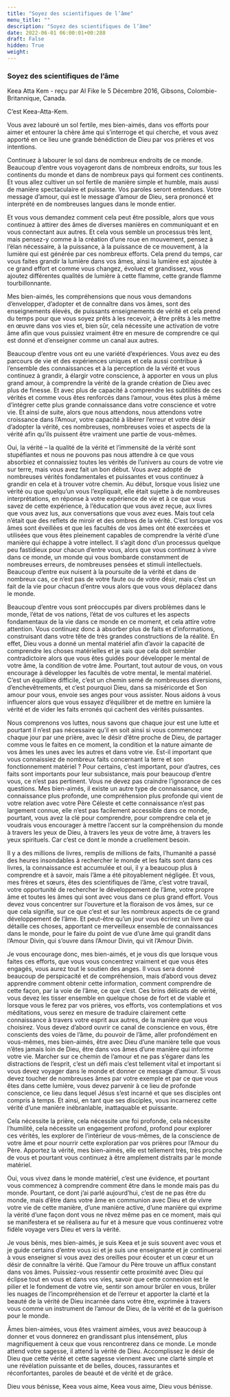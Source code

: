 ```yaml
---
title: "Soyez des scientifiques de l’âme"
menu_title: ""
description: "Soyez des scientifiques de l’âme"
date: 2022-06-01 06:00:01+00:288
draft: False
hidden: True
weight:
---
```

### Soyez des scientifiques de l’âme

Keea Atta Kem - reçu par Al Fike le 5 Décembre 2016, Gibsons, Colombie-Britannique, Canada.

C’est Keea-Atta-Kem.

Vous avez labouré un sol fertile, mes bien-aimés, dans vos efforts pour aimer et entourer la chère âme qui s’interroge et qui cherche, et vous avez apporté en ce lieu une grande bénédiction de Dieu par vos prières et vos intentions.

Continuez à labourer le sol dans de nombreux endroits de ce monde. Beaucoup d’entre vous voyageront dans de nombreux endroits, sur tous les continents du monde et dans de nombreux pays qui forment ces continents. Et vous allez cultiver un sol fertile de manière simple et humble, mais aussi de manière spectaculaire et puissante. Vos paroles seront entendues. Votre message d’amour, qui est le message d’amour de Dieu, sera prononcé et interprété en de nombreuses langues dans le monde entier.

Et vous vous demandez comment cela peut être possible, alors que vous continuez à attirer des âmes de diverses manières en communiquant et en vous connectant aux autres. Et cela vous semble un processus très lent, mais pensez-y comme à la création d’une roue en mouvement, pensez à l’élan nécessaire, à la puissance, à la puissance de ce mouvement, à la lumière qui est générée par ces nombreux efforts. Cela prend du temps, car vous faites grandir la lumière dans vos âmes, ainsi la lumière est ajoutée à ce grand effort et comme vous changez, évoluez et grandissez, vous ajoutez différentes qualités de lumière à cette flamme, cette grande flamme tourbillonnante.

Mes bien-aimés, les compréhensions que nous vous demandons d’envelopper, d’adopter et de connaître dans vos âmes, sont des enseignements élevés, de puissants enseignements de vérité et cela prend du temps pour que vous soyez prêts à les recevoir, à être prêts à les mettre en œuvre dans vos vies et, bien sûr, cela nécessite une activation de votre âme afin que vous puissiez vraiment être en mesure de comprendre ce qui est donné et d’enseigner comme un canal aux autres.

Beaucoup d’entre vous ont eu une variété d’expériences. Vous avez eu des parcours de vie et des expériences uniques et cela aussi contribue à l’ensemble des connaissances et à la perception de la vérité et vous continuez à grandir, à élargir votre conscience, à apporter en vous un plus grand amour, à comprendre la vérité de la grande création de Dieu avec plus de finesse. Et avec plus de capacité à comprendre les subtilités de ces vérités et comme vous êtes renforcés dans l’amour, vous êtes plus à même d’intégrer cette plus grande connaissance dans votre conscience et votre vie. Et ainsi de suite, alors que nous attendons, nous attendons votre croissance dans l’Amour, votre capacité à libérer l’erreur et votre désir d’adopter la vérité, ces nombreuses, nombreuses voies et aspects de la vérité afin qu’ils puissent être vraiment une partie de vous-mêmes.

Oui, la vérité – la qualité de la vérité et l’immensité de la vérité sont stupéfiantes et nous ne pouvons pas nous attendre à ce que vous absorbiez et connaissiez toutes les vérités de l’univers au cours de votre vie sur terre, mais vous avez fait un bon début. Vous avez adopté de nombreuses vérités fondamentales et puissantes et vous continuez à grandir en cela et à trouver votre chemin. Au début, lorsque vous lisiez une vérité ou que quelqu’un vous l’expliquait, elle était sujette à de nombreuses interprétations, en réponse à votre expérience de vie et à ce que vous savez de cette expérience, à l’éducation que vous avez reçue, aux livres que vous avez lus, aux conversations que vous avez eues. Mais tout cela n’était que des reflets de miroir et des ombres de la vérité. C’est lorsque vos âmes sont éveillées et que les facultés de vos âmes ont été exercées et utilisées que vous êtes pleinement capables de comprendre la vérité d’une manière qui échappe à votre intellect. Il s’agit donc d’un processus quelque peu fastidieux pour chacun d’entre vous, alors que vous continuez à vivre dans ce monde, un monde qui vous bombarde constamment de nombreuses erreurs, de nombreuses pensées et stimuli intellectuels. Beaucoup d’entre eux nuisent à la poursuite de la vérité et dans de nombreux cas, ce n’est pas de votre faute ou de votre désir, mais c’est un fait de la vie pour chacun d’entre vous alors que vous vous déplacez dans le monde.

Beaucoup d’entre vous sont préoccupés par divers problèmes dans le monde, l’état de vos nations, l’état de vos cultures et les aspects fondamentaux de la vie dans ce monde en ce moment, et cela attire votre attention. Vous continuez donc à absorber plus de faits et d’informations, construisant dans votre tête de très grandes constructions de la réalité. En effet, Dieu vous a donné un mental matériel afin d’avoir la capacité de comprendre les choses matérielles et je sais que cela doit sembler contradictoire alors que vous êtes guidés pour développer le mental de votre âme, la condition de votre âme. Pourtant, tout autour de vous, on vous encourage à développer les facultés de votre mental, le mental matériel. C’est un équilibre difficile, c’est un chemin semé de nombreuses diversions, d’enchevêtrements, et c’est pourquoi Dieu, dans sa miséricorde et Son amour pour vous, envoie ses anges pour vous assister. Nous aidons à vous influencer alors que vous essayez d’équilibrer et de mettre en lumière la vérité et de vider les faits erronés qui cachent des vérités puissantes.

Nous comprenons vos luttes, nous savons que chaque jour est une lutte et pourtant il n’est pas nécessaire qu’il en soit ainsi si vous commencez chaque jour par une prière, avec le désir d’être proche de Dieu, de partager comme vous le faites en ce moment, la condition et la nature aimante de vos âmes les unes avec les autres et dans votre vie. Est-il important que vous connaissiez de nombreux faits concernant la terre et son fonctionnement matériel ? Pour certains, c’est important, pour d’autres, ces faits sont importants pour leur subsistance, mais pour beaucoup d’entre vous, ce n’est pas pertinent. Vous ne devez pas craindre l’ignorance de ces questions. Mes bien-aimés, il existe un autre type de connaissance, une connaissance plus profonde, une compréhension plus profonde qui vient de votre relation avec votre Père Céleste et cette connaissance n’est pas largement connue, elle n’est pas facilement accessible dans ce monde, pourtant, vous avez la clé pour comprendre, pour comprendre cela et je voudrais vous encourager à mettre l’accent sur la compréhension du monde à travers les yeux de Dieu, à travers les yeux de votre âme, à travers les yeux spirituels. Car c’est ce dont le monde a cruellement besoin.

Il y a des millions de livres, remplis de millions de faits, l’humanité a passé des heures insondables à rechercher le monde et les faits sont dans ces livres, la connaissance est accumulée et oui, il y a beaucoup plus à comprendre et à savoir, mais l’âme a été pitoyablement négligée. Et vous, mes frères et sœurs, êtes des scientifiques de l’âme, c’est votre travail, votre opportunité de rechercher le développement de l’âme, votre propre âme et toutes les âmes qui sont avec vous dans ce plus grand effort. Vous devez vous concentrer sur l’ouverture et la floraison de vos âmes, sur ce que cela signifie, sur ce que c’est et sur les nombreux aspects de ce grand développement de l’âme. Et peut-être qu’un jour vous écrirez un livre qui détaille ces choses, apportant ce merveilleux ensemble de connaissances dans le monde, pour le faire du point de vue d’une âme qui grandit dans l’Amour Divin, qui s’ouvre dans l’Amour Divin, qui vit l’Amour Divin.

Je vous encourage donc, mes bien-aimés, et je vous dis que lorsque vous faites ces efforts, que vous vous concentrez vraiment et que vous êtes engagés, vous aurez tout le soutien des anges. Il vous sera donné beaucoup de perspicacité et de compréhension, mais d’abord vous devez apprendre comment obtenir cette information, comment comprendre de cette façon, par la voie de l’âme, ce que c’est. Ces brins délicats de vérité, vous devez les tisser ensemble en quelque chose de fort et de viable et lorsque vous le ferez par vos prières, vos efforts, vos contemplations et vos méditations, vous serez en mesure de traduire clairement cette connaissance à travers votre esprit aux autres, de la manière que vous choisirez. Vous devez d’abord ouvrir ce canal de conscience en vous, être conscients des voies de l’âme, du pouvoir de l’âme, aller profondément en vous-mêmes, mes bien-aimés, être avec Dieu d’une manière telle que vous n’êtes jamais loin de Dieu, être dans vos âmes d’une manière qui informe votre vie. Marcher sur ce chemin de l’amour et ne pas s’égarer dans les distractions de l’esprit, c’est un défi mais c’est tellement vital et important si vous devez voyager dans le monde et donner ce message d’amour. Si vous devez toucher de nombreuses âmes par votre exemple et par ce que vous êtes dans cette lumière, vous devez parvenir à ce lieu de profonde conscience, ce lieu dans lequel Jésus s’est incarné et que ses disciples ont compris à temps. Et ainsi, en tant que ses disciples, vous incarnerez cette vérité d’une manière inébranlable, inattaquable et puissante.

Cela nécessite la prière, cela nécessite une foi profonde, cela nécessite l’humilité, cela nécessite un engagement profond, profond pour explorer ces vérités, les explorer de l’intérieur de vous-mêmes, de la conscience de votre âme et pour nourrir cette exploration par vos prières pour l’Amour du Père. Apportez la vérité, mes bien-aimés, elle est tellement très, très proche de vous et pourtant vous continuez à être amplement distraits par le monde matériel.

Oui, vous vivez dans le monde matériel, c’est une évidence, et pourtant vous commencez à comprendre comment être dans le monde mais pas du monde. Pourtant, ce dont j’ai parlé aujourd’hui, c’est de ne pas être du monde, mais d’être dans votre âme en communion avec Dieu et de vivre votre vie de cette manière, d’une manière active, d’une manière qui exprime la vérité d’une façon dont vous ne rêvez même pas en ce moment, mais qui se manifestera et se réalisera au fur et à mesure que vous continuerez votre fidèle voyage vers Dieu et vers la vérité.

Je vous bénis, mes bien-aimés, je suis Keea et je suis souvent avec vous et je guide certains d’entre vous ici et je suis une enseignante et je continuerai à vous enseigner si vous avez des oreilles pour écouter et un cœur et un désir de connaître la vérité. Que l’amour du Père trouve un afflux constant dans vos âmes. Puissiez-vous ressentir cette proximité avec Dieu qui éclipse tout en vous et dans vos vies, savoir que cette connexion est le pilier et le fondement de votre vie, sentir son amour brûler en vous, brûler les nuages de l’incompréhension et de l’erreur et apporter la clarté et la beauté de la vérité de Dieu incarnée dans votre être, exprimée à travers vous comme un instrument de l’amour de Dieu, de la vérité et de la guérison pour le monde.

Âmes bien-aimées, vous êtes vraiment aimées, vous avez beaucoup à donner et vous donnerez en grandissant plus intensément, plus magnifiquement à ceux que vous rencontrerez dans ce monde. Le monde attend votre sagesse, il attend la vérité de Dieu. Accomplissez le désir de Dieu que cette vérité et cette sagesse viennent avec une clarté simple et une révélation puissante et de belles, douces, rassurantes et réconfortantes, paroles de beauté et de vérité et de grâce.

Dieu vous bénisse, Keea vous aime, Keea vous aime, Dieu vous bénisse.
